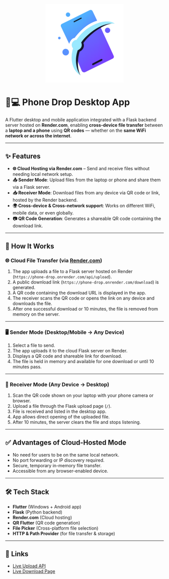 <p align="center">
  <img src="assets/app_icon.png" width="250"/>
</p>

# 📱💻 Phone Drop Desktop App

A Flutter desktop and mobile application integrated with a Flask backend server hosted on **Render.com**, enabling **cross-device file transfer** between a **laptop and a phone** using **QR codes** — whether on the **same WiFi network or across the internet**.

---

## ✨ Features

- **🌐 Cloud Hosting via Render.com** – Send and receive files without needing local network setup.
- **📤 Sender Mode**: Upload files from the laptop or phone and share them via a Flask server.
- **📥 Receiver Mode**: Download files from any device via QR code or link, hosted by the Render backend.
- **🌍 Cross-device & Cross-network support**: Works on different WiFi, mobile data, or even globally.
- **📷 QR Code Generation**: Generates a shareable QR code containing the download link.

---

## 🚀 How It Works

### 🌐 Cloud File Transfer (via [Render.com](https://render.com))

1. The app uploads a file to a Flask server hosted on Render (`https://phone-drop.onrender.com/api/upload`).
2. A public download link (`https://phone-drop.onrender.com/download`) is generated.
3. A QR code containing the download URL is displayed in the app.
4. The receiver scans the QR code or opens the link on any device and downloads the file.
5. After one successful download or 10 minutes, the file is removed from memory on the server.

---

### 🖥️ Sender Mode (Desktop/Mobile → Any Device)

1. Select a file to send.
2. The app uploads it to the cloud Flask server on Render.
3. Displays a QR code and shareable link for download.
4. The file is held in memory and available for one download or until 10 minutes pass.

---

### 📲 Receiver Mode (Any Device → Desktop)

1. Scan the QR code shown on your laptop with your phone camera or browser.
2. Upload a file through the Flask upload page (`/`).
3. File is received and listed in the desktop app.
4. App allows direct opening of the uploaded file.
5. After 10 minutes, the server clears the file and stops listening.

---

## ✅ Advantages of Cloud-Hosted Mode

- No need for users to be on the same local network.
- No port forwarding or IP discovery required.
- Secure, temporary in-memory file transfer.
- Accessible from any browser-enabled device.

---

## 🛠 Tech Stack

- **Flutter** (Windows + Android app)
- **Flask** (Python backend)
- **Render.com** (Cloud hosting)
- **QR Flutter** (QR code generation)
- **File Picker** (Cross-platform file selection)
- **HTTP & Path Provider** (for file transfer & storage)

---

## 📎 Links

- [Live Upload API](https://phone-drop.onrender.com/api/upload)
- [Live Download Page](https://phone-drop.onrender.com/download)

